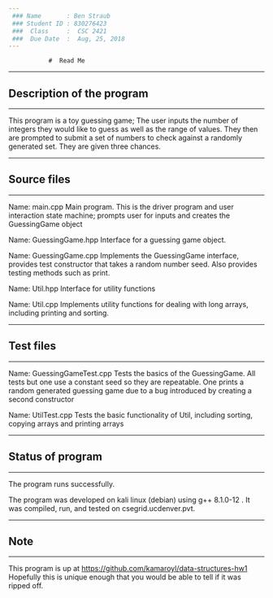 ```yaml
---
 ### Name       : Ben Straub         
 ### Student ID : 830276423                
 ###  Class     :  CSC 2421           
 ###  Due Date  :  Aug, 25, 2018
---
```


               #  Read Me

---
## Description of the program
---

This program is a toy guessing game; The user inputs the number of integers they would like to
guess as well as the range of values. They then are prompted to submit a set of numbers to check against
a randomly generated set. They are given three chances.

---
##  Source files
---

Name:  main.cpp
    Main program.  This is the driver program and user interaction state machine; 
    prompts user for inputs and creates the GuessingGame object

Name:  GuessingGame.hpp
    Interface for a guessing game object.
    
Name: GuessingGame.cpp
    Implements the GuessingGame interface, provides test constructor that takes a random number seed.
    Also provides testing methods such as print.

Name: Util.hpp
    Interface for utility functions

Name: Util.cpp
    Implements utility functions for dealing with long arrays, including printing and sorting.

---
## Test files
---

Name:  GuessingGameTest.cpp
    Tests the basics of the GuessingGame. All tests but one use a constant seed so they are repeatable. One prints a random generated 
    guessing game due to a bug introduced by creating a second constructor

Name:  UtilTest.cpp
    Tests the basic functionality of Util, including sorting, copying arrays and printing arrays 

---   
## Status of program
---
   The program runs successfully.  
   
   The program was developed on kali linux (debian) using g++ 8.1.0-12 . It was 
   compiled, run, and tested on csegrid.ucdenver.pvt.

---
## Note
---
   This program is up at https://github.com/kamaroyl/data-structures-hw1
   Hopefully this is unique enough that you would be able to tell if it was ripped off.

